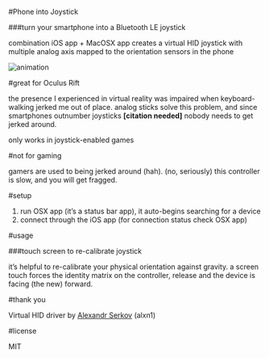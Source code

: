 #Phone into Joystick

###turn your smartphone into a Bluetooth LE joystick

combination iOS app + MacOSX app creates a virtual HID joystick with multiple analog axis mapped to the orientation sensors in the phone

![animation](http://robbykraft.com/joystickphone.gif)

#great for Oculus Rift

the presence I experienced in virtual reality was impaired when keyboard-walking jerked me out of place. analog sticks solve this problem, and since smartphones outnumber joysticks **[citation needed]** nobody needs to get jerked around.

only works in joystick-enabled games

#not for gaming

gamers are used to being jerked around (hah). (no, seriously) this controller is slow, and you will get fragged.

#setup

1. run OSX app (it’s a status bar app), it auto-begins searching for a device
2. connect through the iOS app (for connection status check OSX app)

#usage

###touch screen to re-calibrate joystick

it’s helpful to re-calibrate your physical orientation against gravity. a screen touch forces the identity matrix on the controller, release and the device is facing (the new) forward.

#thank you

Virtual HID driver by [Alexandr Serkov](https://code.google.com/u/alexandr.serkov/) (alxn1)

#license

MIT